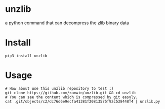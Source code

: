 # unzlib
a python command that can decompress the zlib binary data

# Install
```
pip3 install unzlib
```

# Usage
```
# How about use this unzlib repository to test :)
git clone https://github.com/ramwin/unzlib.git && cd unzlib
# You can see the content which is compressed by git easyly.
cat .git/objects/c2/dc76d6e9ecfa41381f20813575f92c538448f4 | unzlib.py
```
